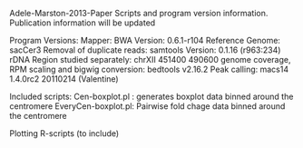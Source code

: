 Adele-Marston-2013-Paper
Scripts and program version information. Publication information will be updated

Program Versions:
Mapper: BWA Version: 0.6.1-r104 Reference Genome: sacCer3 Removal of duplicate reads: samtools Version: 0.1.16 (r963:234) rDNA Region studied separately: chrXII 451400 490600 genome coverage, RPM scaling and bigwig conversion: bedtools v2.16.2 Peak calling: macs14 1.4.0rc2 20110214 (Valentine)

Included scripts:
Cen-boxplot.pl : generates boxplot data binned around the centromere EveryCen-boxplot.pl: Pairwise fold chage data binned around the centromere

Plotting R-scripts (to include)
